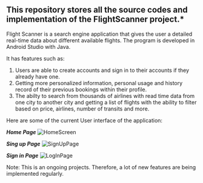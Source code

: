 **This repository stores all the source codes and implementation of the FlightScanner project.***
------------------------------------------------------------------------------------------------------
Flight Scanner is a search engine application that gives the user a detailed real-time data about different 
available flights. The program is developed in Android Studio with Java.

It has features such as:
1. Users are able to create accounts and sign in to their accounts if they already have one.
2. Getting more personalized information, personal usage and history record of their previous bookings within their profile.
3. The abilty to search from thousands of airlines with read time data from one city to another city and getting a list of flights with the ability to filter based on price, airlines, number of transits and more.


Here are some of the current User interface of the application:

***Home Page***
![HomeScreen](https://user-images.githubusercontent.com/67298880/150369703-23decf68-f33d-42a3-879c-96890bcd1d1e.png)

***Sing up Page***
![SignUpPage](https://user-images.githubusercontent.com/67298880/150369797-6e6a7013-8bfb-4099-ac88-9a4b4ad2f023.png)

***Sign in Page***
![LogInPage](https://user-images.githubusercontent.com/67298880/150369812-696b1433-b304-420f-8007-775313296620.png)

Note: This is an ongoing projects. Therefore, a lot of new features are being implemented regularly.
